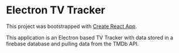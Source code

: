 # Electron TV Tracker
This project was bootstrapped with [Create React App](https://github.com/facebookincubator/create-react-app).

This application is an Electron based TV Tracker with data stored in a firebase database and pulling data from the TMDb API.